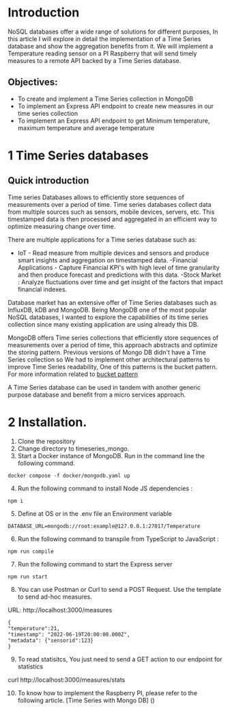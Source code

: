 
# Introduction

NoSQL databases offer a wide range of solutions for different purposes, In this article I will explore in detail the implementation of a Time Series database and show the aggregation benefits from it. We will implement a Temperature reading sensor on a PI Raspberry that will send timely measures to a remote API backed by a Time Series database.


## Objectives: 

- To create and implement a Time Series collection in MongoDB
- To implement an Express API endpoint to create new measures in our time series collection
- To implement an Express API  endpoint to get Minimum temperature, maximum temperature and average temperature



# 1  Time Series databases

## Quick introduction
Time series Databases allows to efficiently store sequences of measurements over a period of time.  Time series databases collect data from multiple sources such as sensors, mobile devices, servers, etc. This timestamped data is then processed and aggregated in an efficient way to optimize measuring change over time.

There are multiple applications for a Time series database such as:

- IoT - Read measure from multiple devices and sensors and produce smart insights and aggregation on timestamped data.
-Financial Applications - Capture Financial KPI's with high level of time granularity and then produce forecast and predictions with this data.
-Stock Market : Analyze fluctuations over time and get insight of the factors that impact financial indexes.

Database market has an extensive offer of Time Series databases such as InfluxDB, kDB and MongoDB. Being MongoDB one of the most popular NoSQL databases, I wanted to explore the capabilities of its time series collection since many existing application are using already this DB.

MongoDB offers  Time series collections that efficiently store sequences of measurements over a period of time, this approach abstracts and optimize the storing pattern. Previous versions of Mongo DB didn't have a Time Series collection so We had to implement other architectural patterns to improve Time Series readability, One of this patterns is the bucket pattern. For more information related to [bucket pattern](https://www.mongodb.com/developer/how-to/bucket-pattern/)
 

A Time Series database can be used in tandem with another generic purpose database and benefit from a micro services approach.

# 2 Installation.

1. Clone the repository
2. Change directory to timeseries_mongo.
3. Start a Docker instance of MongoDB. Run in the command line the following command.
```
docker compose -f docker/mongodb.yaml up
```
4. Run  the following command to install Node JS dependencies :
```
npm i
```
5. Define at OS or in the .env file an Environment variable
```
DATABASE_URL=mongodb://root:example@127.0.0.1:27017/Temperature
```
6. Run  the following command to transpile from TypeScript to JavaScript :
```
npm run compile
```
7. Run the following command to start the Express server

```
npm run start
```

8. You can use Postman or Curl to send a POST Request. Use the template to send ad-hoc measures.

URL: http://localhost:3000/measures

```
{
"temperature":21,
"timestamp": "2022-06-19T20:00:00.000Z",
"metadata": {"sensorid":123}
}
```
9. To read statisitcs, You just need to send a GET action to our endpoint for statistics

curl http://localhost:3000/measures/stats

10. To know how to implement the Raspberry PI, please refer to the following article. [Time Series with Mongo DB] ()